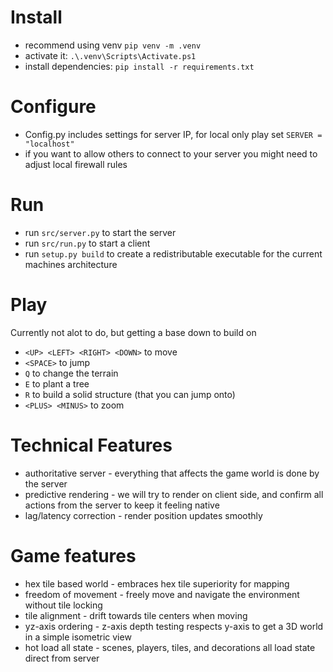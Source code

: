 # Install
- recommend using venv `pip venv -m .venv`
- activate it: `.\.venv\Scripts\Activate.ps1`
- install dependencies: `pip install -r requirements.txt`

# Configure
- Config.py includes settings for server IP, for local only play set `SERVER = "localhost"`
- if you want to allow others to connect to your server you might need to adjust local firewall rules

# Run
- run `src/server.py` to start the server
- run `src/run.py` to start a client
- run `setup.py build` to create a redistributable executable for the current machines architecture

# Play
Currently not alot to do, but getting a base down to build on
- `<UP> <LEFT> <RIGHT> <DOWN>` to move
- `<SPACE>` to jump
- `Q` to change the terrain
- `E` to plant a tree
- `R` to build a solid structure (that you can jump onto)
- `<PLUS> <MINUS>` to zoom

# Technical Features
- authoritative server - everything that affects the game world is done by the server
- predictive rendering - we will try to render on client side, and confirm all actions from the server to keep it feeling native
- lag/latency correction - render position updates smoothly

# Game features
- hex tile based world - embraces hex tile superiority for mapping
- freedom of movement - freely move and navigate the environment without tile locking
- tile alignment - drift towards tile centers when moving
- yz-axis ordering - z-axis depth testing respects y-axis to get a 3D world in a simple isometric view
- hot load all state - scenes, players, tiles, and decorations all load state direct from server
